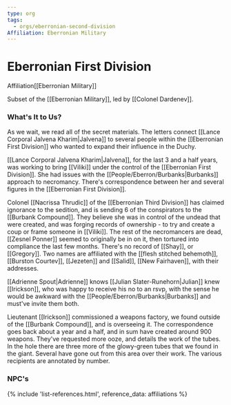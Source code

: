 ```yaml
---
type: org
tags:
  - orgs/eberronian-second-division
Affiliation: Eberronian Military
---
```

# Eberronian First Division
<span class="dataview inline-field"><span class="inline-field-key">Affiliation</span><span class="inline-field-value">[[Eberronian Military]]</span></span>

Subset of the [[Eberronian Military]], led by [[Colonel Dardenev]]. 

### What's It to Us?
As we wait, we read all of the secret materials. The letters connect [[Lance Corporal Jalvena Kharim|Jalvena]] to several people within the [[Eberronian First Division]] who wanted to expand their influence in the Duchy. 

[[Lance Corporal Jalvena Kharim|Jalvena]], for the last 3 and a half years, was working to bring [[Viliki]] under the control of the [[Eberronian First Division]]. She had issues with the [[People/Eberron/Burbanks|Burbanks]] approach to necromancy. There's correspondence between her and several figures in the [[Eberronian First Division]]. 

Colonel [[Nacrissa Thrudic]] of the [[Eberronian Third Division]] has claimed ignorance to the sedition, and is sending 6 of the conspirators to the [[Burbank Compound]]. They believe she was in control of the undead that were created, and was forging records of ownership - to try and create a coup or frame someone in [[Viliki]]. The rest of the necromancers are dead, [[Zesnel Ponner]] seemed to originally be in on it, then tortured into compliance the last few months. There's no record of [[Shay]], or [[Gregory]]. Two names are affiliated with the [[flesh stitched behemoth]],  [[Burston Courtev]], [[Jezeten]] and [[Salid]], [[New Fairhaven]], with their addresses.  

[[Adrienne Spout|Adrienne]] knows [[Julian Slater-Runehorn|Julian]] knew [[Irickson]], who was happy to receive his no to an rsvp, with the sense he would be awkward with the [[People/Eberron/Burbanks|Burbanks]] and must've invite them both. 

Lieutenant [[Irickson]] commissioned a weapons factory, we found outside of the [[Burbank Compound]], and is overseeing it. The correspondence goes back about a year and a half, and in sum have created around 900 weapons. They've requested more ooze, and details the work of the tubes. In the hole there are three more of the glowy-green tubes that we found in the giant. Several have gone out from this area over their work. The various recipients are annotated by number. 

### NPC's

{% include 'list-references.html', reference_data: affiliations %}